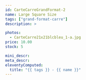 ```yaml
---
id: CarteCarreGrandFormat-2
name: Large Square Size
tags: ["grand-format-carre"]
description: >

photos:
  - CarteCarre21x21blcbleu_1-a.jpg
price: 10.00
stock: 5

mini_descr:
meta_descr:
eleventyComputed:
  title: "{{ tags }} - {{ name }}"
---
```

